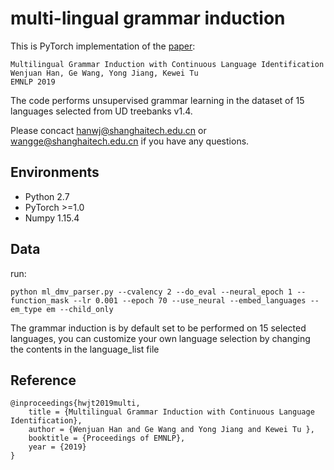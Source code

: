 # multi-lingual grammar induction

This is PyTorch implementation of the [paper](http://faculty.sist.shanghaitech.edu.cn/faculty/tukw/emnlp19mult.pdf):
```
Multilingual Grammar Induction with Continuous Language Identification
Wenjuan Han, Ge Wang, Yong Jiang, Kewei Tu
EMNLP 2019
```

The code performs unsupervised grammar learning in the dataset of 15 languages selected from UD treebanks v1.4.

Please concact hanwj@shanghaitech.edu.cn or wangge@shanghaitech.edu.cn if you have any questions.

## Environments

- Python 2.7
- PyTorch >=1.0
- Numpy  1.15.4

## Data

run:
```shell
python ml_dmv_parser.py --cvalency 2 --do_eval --neural_epoch 1 --function_mask --lr 0.001 --epoch 70 --use_neural --embed_languages --em_type em --child_only
```
The grammar induction is by default set to be performed on 15 selected languages, you can customize your own language selection by changing the contents in the language_list file


## Reference
```
@inproceedings{hwjt2019multi,
    title = {Multilingual Grammar Induction with Continuous Language Identification},
    author = {Wenjuan Han and Ge Wang and Yong Jiang and Kewei Tu },
    booktitle = {Proceedings of EMNLP},
    year = {2019}
}
```

